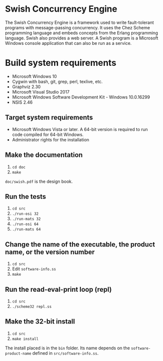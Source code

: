# Swish Concurrency Engine

The Swish Concurrency Engine is a framework used to write fault-tolerant programs with message-passing concurrency. It uses the Chez Scheme programming language and embeds concepts from the Erlang programming language. Swish also provides a web server.  A Swish program is a Microsoft Windows console application that can also be run as a service.

# Build system requirements

- Microsoft Windows 10
- Cygwin with bash, git, grep, perl, texlive, etc.
- Graphviz 2.30
- Microsoft Visual Studio 2017
- Microsoft Windows Software Development Kit - Windows 10.0.16299
- NSIS 2.46

## Target system requirements

- Microsoft Windows Vista or later. A 64-bit version is required to run code compiled for 64-bit Windows.
- Administrator rights for the installation

## Make the documentation

1. `cd doc`
1. `make`

`doc/swish.pdf` is the design book.

## Run the tests

1. `cd src`
1. `./run-osi 32`
1. `./run-mats 32`
1. `./run-osi 64`
1. `./run-mats 64`

## Change the name of the executable, the product name, or the version number

1. `cd src`
1. Edit `software-info.ss`
1. `make`

## Run the read-eval-print loop (repl)

1. `cd src`
1. `./scheme32 repl.ss`

## Make the 32-bit install

1. `cd src`
1. `make install`

The install placed is in the `bin` folder. Its name depends on the `software-product-name` defined in `src/software-info.ss`.
